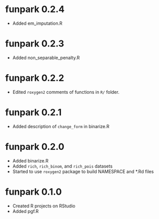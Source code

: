
# funpark 0.2.4

* Added em_imputation.R

# funpark 0.2.3

* Added non_separable_penalty.R


# funpark 0.2.2

* Edited `roxygen2` comments of functions in `R/` folder.


# funpark 0.2.1

* Added description of `change_form` in binarize.R


# funpark 0.2.0

* Added binarize.R
* Added `rich`, `rich_binom`, and `rich_pois` datasets
* Started to use `roxygen2` package to build NAMESPACE and *.Rd files


# funpark 0.1.0

* Created R projects on RStudio
* Added pgf.R

